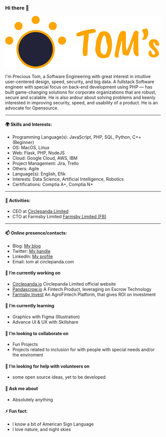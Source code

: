 ### Hi there 👋

![prezine](https://raw.githubusercontent.com/prezine/prezine/main/logo.png)


I'm Precious Tom, a Software Engineering with great interest in intuitive user-centered design, speed, security, and big data. A fullstack Software engineer with special focus on back-end development using PHP — has built game-changing solutions for corporate organizations that are robust, secure and scalable. He is also ardour about solving problems and keenly interested in improving security, speed, and usability of a product. He is an advocate for Opensource.

---
#### 🌍 Skills and Interests:
- Programming Language(s): JavaScript, PHP, SQL, Python, C++(Beginner)
- OS: MacOS, Linux
- Web: Flask, PHP, NodeJS
- Cloud: Google Cloud, AWS, IBM
- Project Management: Jira, Trello
- Others: Agile
- Language(s): English, Efik
- Interests: Data Science, Artificial Intelligence, Robotics
- Certifications: Comptia A+, Comptia N+

---
#### 🚀 Activities:
- CEO at [Circlepanda Limited](https://circlepanda.io)
- CTO at Farmsby Limited [Farmsby Limited (FB)](https://farmsby.com)
---

#### 📫 Online presence/contacts:
- Blog: [My blog](https://yomaokobiah.com)
- Twitter: [My handle](https://twitter.com/PAniefiok)
- LinkedIn: [My profile](https://www.linkedin.com/in/ogheneyoma-okobiah/)
- Email: tom at circlepanda.com

#### 🔭 I’m currently working on 
- [Circlepanda.io](https://circlepanda.io) Circlepanda Limited official website
- [Pandascrow.io](https://pandascrow.io) A Fintech Product, leveraging on Escrow Technology
- [Farmsby Invest](https://app.farmsby.com) An AgroFintech Platform, that gives ROI on Investment

#### 🌱 I’m currently learning 
- Graphics with Figma (Illustration)
- Advance UI & UX with Skillshare

#### 👯 I’m looking to collaborate on 
- Fun Projects
- Projects related to inclusion for with people with special needs and/or the enviroment

#### 🤔 I’m looking for help with volunteers on 
- some open source ideas, yet to be developed

#### 💬 Ask me about 
- Absolutely anything

#### ⚡ Fun fact:
- I know a bit of American Sign Language
- I love nature, and night skies
